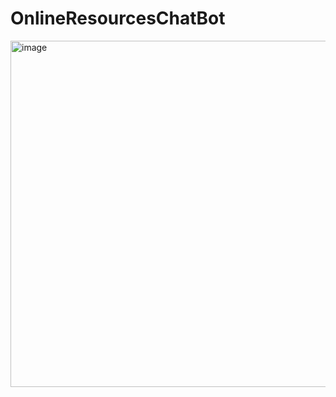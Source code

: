 # OnlineResourcesChatBot
<img width="554" alt="image" src="https://github.com/InsightEdge01/OnlineResourcesChatBot/assets/131486782/eeea10b6-90f5-4582-958f-d37025ebea08">
